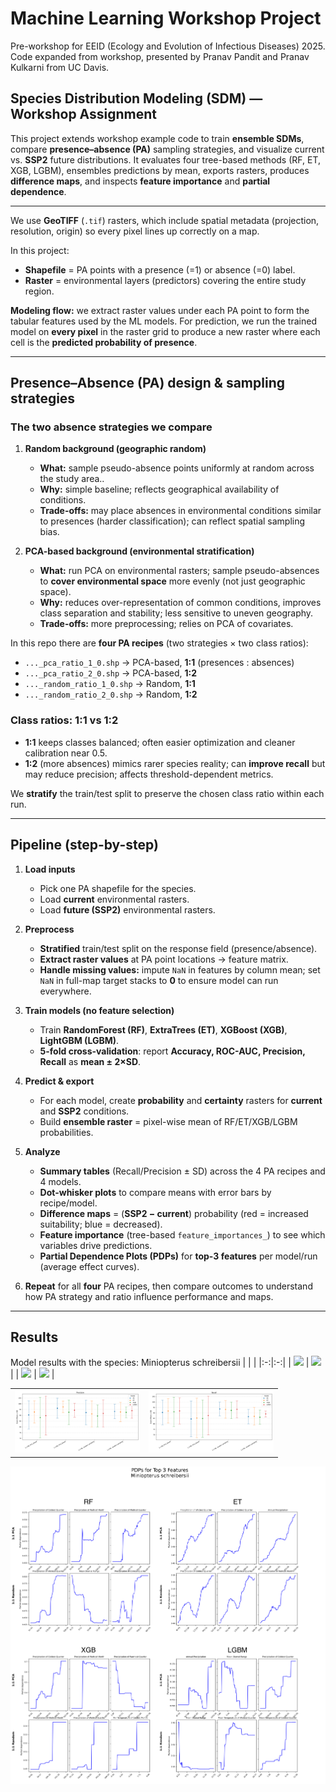 # Machine Learning Workshop Project 

Pre-workshop for EEID (Ecology and Evolution of Infectious Diseases) 2025. Code expanded from workshop, presented by Pranav Pandit and Pranav Kulkarni from UC Davis.

## Species Distribution Modeling (SDM) — Workshop Assignment

This project extends workshop example code to train **ensemble SDMs**, compare **presence–absence (PA)** sampling strategies, and visualize current vs. **SSP2** future distributions. It evaluates four tree-based methods (RF, ET, XGB, LGBM), ensembles predictions by mean, exports rasters, produces **difference maps**, and inspects **feature importance** and **partial dependence**.

---

We use **GeoTIFF** (`.tif`) rasters, which include spatial metadata (projection, resolution, origin) so every pixel lines up correctly on a map.

In this project:

- **Shapefile** = PA points with a presence (=1) or absence (=0) label.  
- **Raster** = environmental layers (predictors) covering the entire study region.

**Modeling flow:** we extract raster values under each PA point to form the tabular features used by the ML models. For prediction, we run the trained model on **every pixel** in the raster grid to produce a new raster where each cell is the **predicted probability of presence**.

---

## Presence–Absence (PA) design & sampling strategies

### The two absence strategies we compare

1) **Random background (geographic random)**  
   - **What:** sample pseudo-absence points uniformly at random across the study area..  
   - **Why:** simple baseline; reflects geographical availability of conditions.  
   - **Trade-offs:** may place absences in environmental conditions similar to presences (harder classification); can reflect spatial sampling bias.

2) **PCA-based background (environmental stratification)**  
   - **What:** run PCA on environmental rasters; sample pseudo-absences to **cover environmental space** more evenly (not just geographic space).  
   - **Why:** reduces over-representation of common conditions, improves class separation and stability; less sensitive to uneven geography.  
   - **Trade-offs:** more preprocessing; relies on PCA of covariates.

In this repo there are **four PA recipes** (two strategies × two class ratios):

- `..._pca_ratio_1_0.shp`  → PCA-based, **1:1** (presences : absences)  
- `..._pca_ratio_2_0.shp`  → PCA-based, **1:2**  
- `..._random_ratio_1_0.shp` → Random, **1:1**  
- `..._random_ratio_2_0.shp` → Random, **1:2**

### Class ratios: 1:1 vs 1:2
- **1:1** keeps classes balanced; often easier optimization and cleaner calibration near 0.5.
- **1:2** (more absences) mimics rarer species reality; can **improve recall** but may reduce precision; affects threshold-dependent metrics.

We **stratify** the train/test split to preserve the chosen class ratio within each run.

---

## Pipeline (step-by-step)

1. **Load inputs**
   - Pick one PA shapefile for the species.  
   - Load **current** environmental rasters.  
   - Load **future (SSP2)** environmental rasters.

2. **Preprocess**
   - **Stratified** train/test split on the response field (presence/absence).  
   - **Extract raster values** at PA point locations → feature matrix.  
   - **Handle missing values:** impute `NaN` in features by column mean; set `NaN` in full-map target stacks to **0** to ensure model can run everywhere.

3. **Train models (no feature selection)**
   - Train **RandomForest (RF)**, **ExtraTrees (ET)**, **XGBoost (XGB)**, **LightGBM (LGBM)**.  
   - **5-fold cross-validation**: report **Accuracy, ROC-AUC, Precision, Recall** as **mean ± 2×SD**.

4. **Predict & export**
   - For each model, create **probability** and **certainty** rasters for **current** and **SSP2** conditions.  
   - Build **ensemble raster** = pixel-wise mean of RF/ET/XGB/LGBM probabilities.

5. **Analyze**
   - **Summary tables** (Recall/Precision ± SD) across the 4 PA recipes and 4 models.  
   - **Dot-whisker plots** to compare means with error bars by recipe/model.  
   - **Difference maps** = (**SSP2 − current**) probability (red = increased suitability; blue = decreased).  
   - **Feature importance** (tree-based `feature_importances_`) to see which variables drive predictions.  
   - **Partial Dependence Plots (PDPs)** for **top-3 features** per model/run (average effect curves).

6. **Repeat** for all **four** PA recipes, then compare outcomes to understand how PA strategy and ratio influence performance and maps.

---

## Results
 
Model results with the species: Miniopterus schreibersii
| | |
|:-:|:-:|
| <img src="images/diff_SDM_plot4.png" width="200"> | <img src="images/diff_SDM_plot5.png" width="200"> |
| <img src="images/diff_SDM_plot6.png" width="200"> | <img src="images/diff_SDM_plot7.png" width="200"> |

| | |
|:-:|:-:|
| <img src="images/precision_M_plot.png" width="200"> | <img src="images/recall_M_plot.png" width="200"> | 

<img src="images/M_pdp_plot.png" width="600" alt="Plot">

